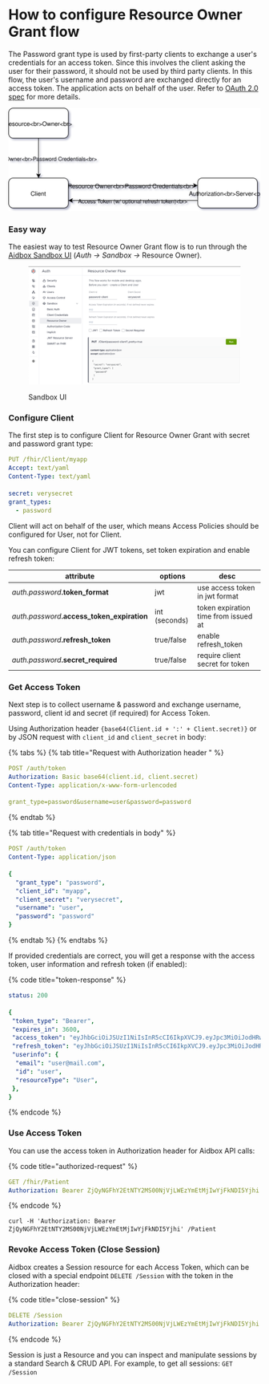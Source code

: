 # How to configure Resource Owner Grant flow

The Password grant type is used by first-party clients to exchange a user's credentials for an access token. Since this involves the client asking the user for their password, it should not be used by third party clients. In this flow, the user's username and password are exchanged directly for an access token. The application acts on behalf of the user. Refer to [OAuth 2.0 spec](https://tools.ietf.org/html/rfc6749#section-4.3) for more details.

![Basic scheme](<../../../.gitbook/assets/resource-owner-grant (1).svg>)

### Easy way

The easiest way to test Resource Owner Grant flow is to run through the [Aidbox Sandbox UI](resource-owner-grant.md#auth-sandbox) (_Auth -> Sandbox ->_ Resource Owner).

<figure><img src="../../../.gitbook/assets/6e34ac69-c4ae-48a7-a8f4-dc5bdb7f804c.png" alt=""><figcaption><p>Sandbox UI</p></figcaption></figure>

### Configure Client

The first step is to configure Client for Resource Owner Grant with secret and password grant type:

```yaml
PUT /fhir/Client/myapp
Accept: text/yaml
Content-Type: text/yaml

secret: verysecret
grant_types:
  - password
```

Client will act on behalf of the user, which means Access Policies should be configured for User, not for Client.

You can configure Client for JWT tokens, set token expiration and enable refresh token:

| attribute                                     | options       | desc                                 |
| --------------------------------------------- | ------------- | ------------------------------------ |
| _auth.password_**.token\_format**             | jwt           | use access token in jwt format       |
| _auth.password_**.access\_token\_expiration** | int (seconds) | token expiration time from issued at |
| _auth.password_**.refresh\_token**            | true/false    | enable refresh\_token                |
| _auth.password_**.secret\_required**          | true/false    | require client secret for token      |

### Get Access Token

Next step is to collect username & password and exchange username, password, client id and secret (if required) for Access Token.

Using Authorization header `{base64(Client.id + ':' + Client.secret)}` or by JSON request with `client_id` and `client_secret` in body:

{% tabs %}
{% tab title="Request with Authorization header " %}
```yaml
POST /auth/token
Authorization: Basic base64(client.id, client.secret)
Content-Type: application/x-www-form-urlencoded

grant_type=password&username=user&password=password
```
{% endtab %}

{% tab title="Request with credentials in body" %}
```yaml
POST /auth/token
Content-Type: application/json

{
  "grant_type": "password",
  "client_id": "myapp",
  "client_secret": "verysecret",
  "username": "user",
  "password": "password"
}
```
{% endtab %}
{% endtabs %}

If provided credentials are correct, you will get a response with the access token, user information and refresh token (if enabled):

{% code title="token-response" %}
```yaml
status: 200

{
 "token_type": "Bearer",
 "expires_in": 3600,
 "access_token": "eyJhbGciOiJSUzI1NiIsInR5cCI6IkpXVCJ9.eyJpc3MiOiJodHRwOi8vbG9jYWxob3N0OjgwODEiLCJzdWIiOiJ1c2VyIiwiaWF0IjoxNTU0NDczOTk3LCJqdGkiOiI0ZWUwZDY2MS0wZjEyLTRlZmItOTBiOS1jY2RmMzhlMDhkM2QiLCJhdWQiOiJodHRwOi8vcmVzb3VyY2Uuc2VydmVyLmNvbSIsImV4cCI6MTU1NDQ3NzU5N30.lCdwkqzFWOe4IcXPC1dIB8v7aoZdJ0fBoIKlzCRFBgv4YndSJxGoJOvIPq2rGMQl7KG8uxGU0jkUVlKxOtD8YA",
 "refresh_token": "eyJhbGciOiJSUzI1NiIsInR5cCI6IkpXVCJ9.eyJpc3MiOiJodHRwOi8vbG9jYWxob3N0OjgwODEiLCJzdWIiOiJwYXNzd29yZC1jbGllbnQiLCJqdGkiOiI0ZWUwZDY2MS0wZjEyLTRlZmItOTBiOS1jY2RmMzhlMDhkM2QiLCJ0eXAiOiJyZWZyZXNoIn0.XWHYpw0DysrqQqMNhqTPSdNamBM4ZDUAgh_VupSa7rkzdJ3uZXqesoAo_5y1naJZ31S92-DjPKtPEAyD_8PloA"
 "userinfo": {
  "email": "user@mail.com",
  "id": "user",
  "resourceType": "User",
 },
}
```
{% endcode %}

### Use Access Token

You can use the access token in Authorization header for Aidbox API calls:

{% code title="authorized-request" %}
```yaml
GET /fhir/Patient
Authorization: Bearer ZjQyNGFhY2EtNTY2MS00NjVjLWEzYmEtMjIwYjFkNDI5Yjhi
```
{% endcode %}

```
curl -H 'Authorization: Bearer ZjQyNGFhY2EtNTY2MS00NjVjLWEzYmEtMjIwYjFkNDI5Yjhi' /Patient
```

### Revoke Access Token (Close Session)

Aidbox creates a Session resource for each Access Token, which can be closed with a special endpoint `DELETE /Session` with the token in the Authorization header:

{% code title="close-session" %}
```yaml
DELETE /Session
Authorization: Bearer ZjQyNGFhY2EtNTY2MS00NjVjLWEzYmEtMjIwYjFkNDI5Yjhi
```
{% endcode %}

Session is just a Resource and you can inspect and manipulate sessions by a standard Search & CRUD API. For example, to get all sessions: `GET /Session`
